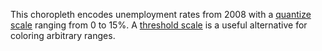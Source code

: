 This choropleth encodes unemployment rates from 2008 with a [quantize scale](https://github.com/mbostock/d3/wiki/Quantitative-Scales#wiki-quantize) ranging from 0 to 15%. A [threshold scale](../3306362) is a useful alternative for coloring arbitrary ranges.